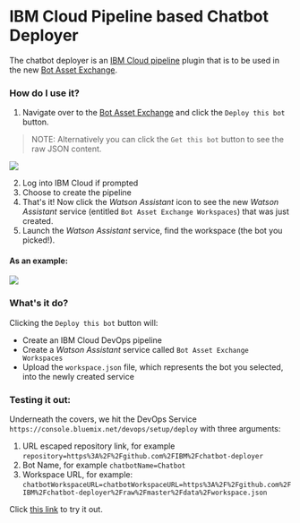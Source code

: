 # IBM Cloud Pipeline based Chatbot Deployer

The chatbot deployer is an [IBM Cloud pipeline](https://console.bluemix.net/docs/services/ContinuousDelivery/pipeline_working.html#pipeline-working) plugin that is to be used in the new [Bot Asset Exchange](https://developer.ibm.com/code/exchanges/bots/).

### How do I use it?

1. Navigate over to the [Bot Asset Exchange](https://developer.ibm.com/code/exchanges/bots/) and click the `Deploy this bot` button.

> NOTE: Alternatively you can click the `Get this bot` button to see the raw JSON content.

![](data/get_bot.png)

2. Log into IBM Cloud if prompted
3. Choose to create the pipeline
4. That's it! Now click the _Watson Assistant_ icon to see the new _Watson Assistant_ service (entitled `Bot Asset Exchange Workspaces`) that was just created.
5. Launch the _Watson Assistant_ service, find the workspace (the bot you picked!).

#### As an example:

![](data/launch.gif)

### What's it do?

Clicking the `Deploy this bot` button will:

* Create an IBM Cloud DevOps pipeline
* Create a _Watson Assistant_ service called `Bot Asset Exchange Workspaces`
* Upload the `workspace.json` file, which represents the bot you selected, into the newly created service

### Testing it out:

Underneath the covers, we hit the DevOps Service ``https://console.bluemix.net/devops/setup/deploy`` with three arguments:

1. URL escaped repository link, for example ``repository=https%3A%2F%2Fgithub.com%2FIBM%2Fchatbot-deployer``
2. Bot Name, for example ``chatbotName=Chatbot``
3. Workspace URL, for example: ``chatbotWorkspaceURL=chatbotWorkspaceURL=https%3A%2F%2Fgithub.com%2FIBM%2Fchatbot-deployer%2Fraw%2Fmaster%2Fdata%2Fworkspace.json``

Click [this link](https://console.bluemix.net/devops/setup/deploy?repository=https%3A%2F%2Fgithub.com%2Fvictorshinya%2Fchatbot-deployer&chatbotName=Chatbot&chatbotWorkspaceURL=https%3A%2F%2Fgithub.com%2Fvictorshinya%2Fchatbot-deployer%2Fraw%2Fmaster%2Fdata%2Fworkspace.json) to try it out.
